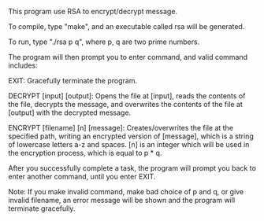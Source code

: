 This program use RSA to encrypt/decrypt message. 

To compile, type "make", and an executable called rsa will be generated.

To run, type "./rsa p q", where p, q are two prime numbers. 

The program will then prompt you to enter command, and valid command includes: 

EXIT: Gracefully terminate the program.

DECRYPT [input] [output]: Opens the file at [input], reads the contents of the file, decrypts the message, and overwrites the contents of the file at [output] with the decrypted message.

ENCRYPT [filename] [n] [message]: Creates/overwrites the file at the specified path, writing an encrypted version of [message], which is a string of lowercase letters a-z and spaces. [n] is an integer which will be used in the encryption process, which is equal to p * q.

After you successfully complete a task, the program will prompt you back to enter another command, until you enter EXIT.

Note: If you make invalid command, make bad choice of p and q, or give invalid filename, an error message will be shown and the program will terminate gracefully.

